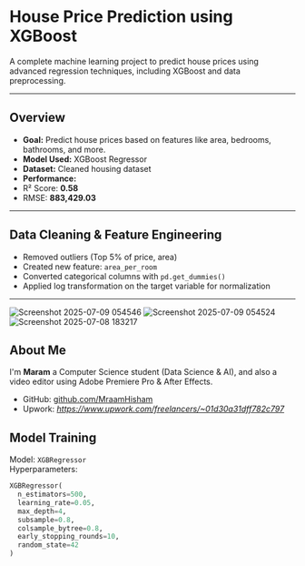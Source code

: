 # House Price Prediction using XGBoost

A complete machine learning project to predict house prices using advanced regression techniques, including XGBoost and data preprocessing.

---

##  Overview

-  **Goal:** Predict house prices based on features like area, bedrooms, bathrooms, and more.
-  **Model Used:** XGBoost Regressor
-  **Dataset:** Cleaned housing dataset
-  **Performance:**
  - R² Score: **0.58**
  - RMSE: **883,429.03**

---

##  Data Cleaning & Feature Engineering

- Removed outliers (Top 5% of price, area)
- Created new feature: `area_per_room`
- Converted categorical columns with `pd.get_dummies()`
- Applied log transformation on the target variable for normalization


  
---
![Screenshot 2025-07-09 054546](https://github.com/user-attachments/assets/d148b229-535a-4146-aadd-ce8d227eaeee)
![Screenshot 2025-07-09 054524](https://github.com/user-attachments/assets/411b65c0-f6e0-48b6-81ce-e4838571b00b)
![Screenshot 2025-07-08 183217](https://github.com/user-attachments/assets/397b6e1d-c8f8-46d9-a27d-7f3757b9fadc)

##  About Me

I'm **Maram** a Computer Science student (Data Science & AI), and also a video editor using Adobe Premiere Pro & After Effects.

-  GitHub: [github.com/MraamHisham](https://github.com/MraamHisham)
-  Upwork: *https://www.upwork.com/freelancers/~01d30a31dff782c797*

##  Model Training

Model: `XGBRegressor`  
Hyperparameters:
```python
XGBRegressor(
  n_estimators=500,
  learning_rate=0.05,
  max_depth=4,
  subsample=0.8,
  colsample_bytree=0.8,
  early_stopping_rounds=10,
  random_state=42
)












